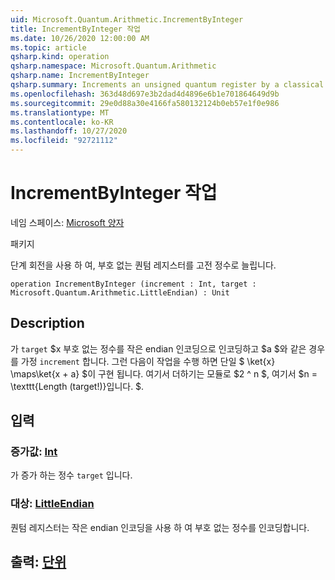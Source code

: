 ```yaml
---
uid: Microsoft.Quantum.Arithmetic.IncrementByInteger
title: IncrementByInteger 작업
ms.date: 10/26/2020 12:00:00 AM
ms.topic: article
qsharp.kind: operation
qsharp.namespace: Microsoft.Quantum.Arithmetic
qsharp.name: IncrementByInteger
qsharp.summary: Increments an unsigned quantum register by a classical integer, using phase rotations.
ms.openlocfilehash: 363d48d697e3b2dad4d4896e6b1e701864649d9b
ms.sourcegitcommit: 29e0d88a30e4166fa580132124b0eb57e1f0e986
ms.translationtype: MT
ms.contentlocale: ko-KR
ms.lasthandoff: 10/27/2020
ms.locfileid: "92721112"
---
```

# <a name="incrementbyinteger-operation"></a>IncrementByInteger 작업

네임 스페이스: [Microsoft 양자](xref:Microsoft.Quantum.Arithmetic)

패키지 [](https://nuget.org/packages/)


단계 회전을 사용 하 여, 부호 없는 퀀텀 레지스터를 고전 정수로 늘립니다.

```qsharp
operation IncrementByInteger (increment : Int, target : Microsoft.Quantum.Arithmetic.LittleEndian) : Unit
```


## <a name="description"></a>Description

가 `target` $x 부호 없는 정수를 작은 endian 인코딩으로 인코딩하고 $a $와 같은 경우를 가정 `increment` 합니다.
그런 다음이 작업을 수행 하면 단일 $ \ket{x} \maps\ket{x + a} $이 구현 됩니다. 여기서 더하기는 모듈로 $2 ^ n $, 여기서 $n = \texttt{Length (target!)}입니다. $.

## <a name="input"></a>입력

### <a name="increment--int"></a>증가값: [Int](xref:microsoft.quantum.lang-ref.int)

가 증가 하는 정수 `target` 입니다.


### <a name="target--littleendian"></a>대상: [LittleEndian](xref:Microsoft.Quantum.Arithmetic.LittleEndian)

퀀텀 레지스터는 작은 endian 인코딩을 사용 하 여 부호 없는 정수를 인코딩합니다.



## <a name="output--unit"></a>출력: [단위](xref:microsoft.quantum.lang-ref.unit)

